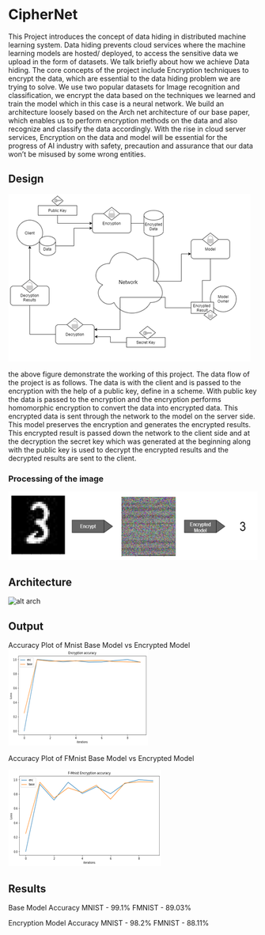 # CipherNet

This Project introduces the concept of data hiding in distributed machine learning system. Data hiding prevents cloud services where the machine learning models are hosted/ deployed, to access the sensitive data we upload in the form of datasets. We talk briefly about how we achieve Data hiding.  The core concepts of the project include Encryption techniques to encrypt the data, which are essential to the data hiding problem we are trying to solve. We use two popular datasets for Image recognition and classification, we encrypt the data based on the techniques we learned and train the model which in this case is a neural network. We build an architecture loosely based on the Arch net architecture of our base paper, which enables us to perform encryption methods on the data and also recognize and classify the data accordingly. With the rise in cloud server services, Encryption on the data and model will be essential for the progress of AI industry with safety, precaution and assurance that our data won’t be misused by some wrong entities.

## Design
![alt text](https://github.com/harshraj32/CipherNet/blob/main/images/abs.png?raw=true)

the above figure demonstrate the working of this project. The data flow of the project is as follows. The data is with the client and is passed to the encryption with the help of a public key, define in a scheme. With public key the data is passed to the encryption and the encryption performs homomorphic encryption to convert the data into encrypted data. This encrypted data is sent through the network to the model on the server side. This model preserves the encryption and generates the encrypted results. This encrypted result is passed down the network to the client side and at the decryption the secret key which was generated at the beginning along with the public key is used to decrypt the encrypted results and the decrypted results are sent to the client.

### Processing of the image
![alt processing of image](https://github.com/harshraj32/CipherNet/blob/main/images/processing.png?raw=true)

## Architecture
![alt arch](https://github.com/harshraj32/CipherNet/blob/main/images/architecture.png?raw=true)

## Output
Accuracy Plot of Mnist Base Model vs Encrypted Model
![alt mnist output](https://github.com/harshraj32/CipherNet/blob/main/images/mnist_acc.png?raw=true)

Accuracy Plot of FMnist Base Model vs Encrypted Model

![alt fmnist output](https://github.com/harshraj32/CipherNet/blob/main/images/fmnist_acc.png?raw=true)

## Results
Base Model Accuracy MNIST - 99.1% FMNIST - 89.03%

Encryption Model	Accuracy MNIST - 98.2%	FMNIST - 88.11%
